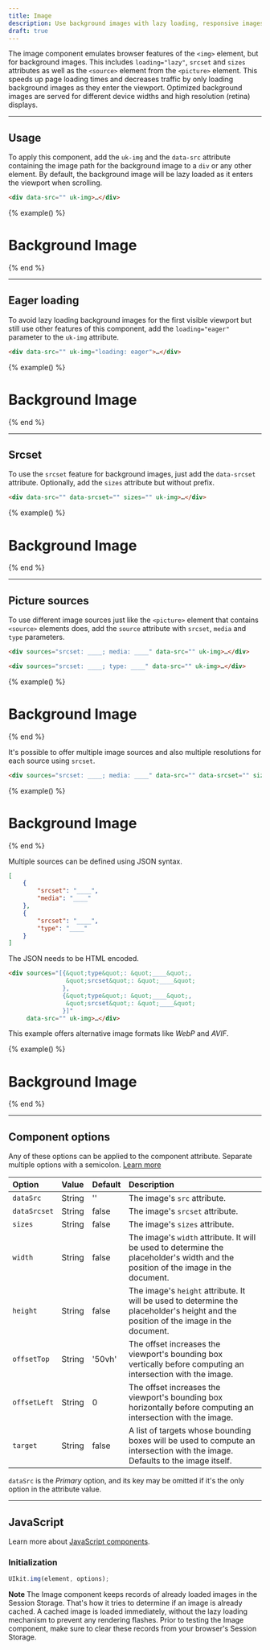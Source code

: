 ```yaml
---
title: Image
description: Use background images with lazy loading, responsive images and different image sources.
draft: true
---
```


The image component emulates browser features of the `<img>` element, but for background images. This includes `loading="lazy"`, `srcset` and `sizes` attributes as well as the `<source>` element from the `<picture>` element. This speeds up page loading times and decreases traffic by only loading background images as they enter the viewport. Optimized background images are served for different device widths and high resolution (retina) displays.

***

## Usage

To apply this component, add the `uk-img` and the `data-src` attribute containing the image path for the background image to a `div` or any other element. By default, the background image will be lazy loaded as it enters the viewport when scrolling.

```html
<div data-src="" uk-img>…</div>
```

{% example() %}
<div class="uk-height-medium uk-flex uk-flex-center uk-flex-middle uk-background-cover uk-light" data-src="https://images.unsplash.com/photo-1490822180406-880c226c150b?fit=crop&w=650&h=433&q=80" uk-img>
  <h1>Background Image</h1>
</div>
{% end %}

****

## Eager loading

To avoid lazy loading background images for the first visible viewport but still use other features of this component, add the `loading="eager"` parameter to the `uk-img` attribute.

```html
<div data-src="" uk-img="loading: eager">…</div>
```

{% example() %}
<div class="uk-height-medium uk-flex uk-flex-center uk-flex-middle uk-background-cover uk-light" data-src="https://images.unsplash.com/photo-1495321308589-43affb814eee?fit=crop&w=650&h=433&q=80" uk-img="loading: eager">
  <h1>Background Image</h1>
</div>
{% end %}

***

## Srcset

To use the `srcset` feature for background images, just add the `data-srcset` attribute. Optionally, add the `sizes` attribute but without prefix.

```html
<div data-src="" data-srcset="" sizes="" uk-img>…</div>
```

{% example() %}
<div class="uk-height-medium uk-flex uk-flex-center uk-flex-middle uk-background-cover"
     data-src="https://images.unsplash.com/photo-1485627941502-d2e6429a8af0?fit=crop&w=650&h=433&q=80"
     data-srcset="https://images.unsplash.com/photo-1485627941502-d2e6429a8af0?fit=crop&w=650&h=433&q=80 650w,
                  https://images.unsplash.com/photo-1485627941502-d2e6429a8af0?fit=crop&w=1300&h=866&q=80 1300w"
     sizes="(min-width: 650px) 650px, 100vw" uk-img>
    <h1>Background Image</h1>
</div>
{% end %}

***

## Picture sources

To use different image sources just like the `<picture>` element that contains `<source>` elements does, add the `source` attribute with `srcset`, `media` and `type` parameters.

```html
<div sources="srcset: ____; media: ____" data-src="" uk-img>…</div>

<div sources="srcset: ____; type: ____" data-src="" uk-img>…</div>
```

{% example() %}
<div class="uk-height-medium uk-flex uk-flex-center uk-flex-middle uk-background-cover uk-light"
     sources="srcset: https://images.unsplash.com/photo-1487837647815-bbc1f30cd0d2?fit=crop&w=650&h=433&q=80; media: (min-width: 1200px)"
     data-src="https://images.unsplash.com/photo-1546349851-64285be8e9fa?fit=crop&w=650&h=433&q=80"
     uk-img>
    <h1>Background Image</h1>
</div>
{% end %}

It's possible to offer multiple image sources and also multiple resolutions for each source using `srcset`.

```html
<div sources="srcset: ____; media: ____" data-src="" data-srcset="" sizes="" uk-img>…</div>
```

{% example() %}
<div class="uk-height-medium uk-flex uk-flex-center uk-flex-middle uk-background-cover uk-light"
     sources="srcset: https://images.unsplash.com/photo-1464621922360-27f3bf0eca75?fit=crop&w=650&h=433&q=80 650w,
                      https://images.unsplash.com/photo-1464621922360-27f3bf0eca75?fit=crop&w=1300&h=866&q=80 1300w; 
              media: (min-width: 1200px)"
     data-src="https://images.unsplash.com/photo-1472803828399-39d4ac53c6e5?fit=crop&w=650&h=433&q=80"
     data-srcset="https://images.unsplash.com/photo-1472803828399-39d4ac53c6e5?fit=crop&w=650&h=433&q=80 650w,
                  https://images.unsplash.com/photo-1472803828399-39d4ac53c6e5?fit=crop&w=1300&h=866&q=80 1300w"
     sizes="(min-width: 650px) 650px, 100vw" uk-img>
    <h1>Background Image</h1>
</div>
{% end %}

Multiple sources can be defined using JSON syntax.

```json
[
    {
        "srcset": "____",
        "media": "____"
    },
    {
        "srcset": "____",
        "type": "____"
    }
]
```

The JSON needs to be HTML encoded.

```html
<div sources="[{&quot;type&quot;: &quot;____&quot;,
                &quot;srcset&quot;: &quot;____&quot;
               },
               {&quot;type&quot;: &quot;____&quot;,
                &quot;srcset&quot;: &quot;____&quot;
               }]"
     data-src="" uk-img>…</div>
```

This example offers alternative image formats like *WebP* and *AVIF*.

{% example() %}
<div class="uk-height-medium uk-flex uk-flex-center uk-flex-middle uk-background-cover"
     sources="[{&quot;srcset&quot;: &quot;images/image-type.avif&quot;,
                &quot;type&quot;: &quot;image\/avif&quot;
                },
                {&quot;srcset&quot;: &quot;images/image-type.webp&quot;,
                &quot;type&quot;: &quot;image\/webp&quot;
                }]"
        data-src="images/image-type.jpg"
        uk-img>
    <h1>Background Image</h1>
</div>
{% end %}

***

## Component options

Any of these options can be applied to the component attribute. Separate multiple options with a semicolon. [Learn more](javascript.md#component-configuration)

| Option       | Value  | Default | Description                                                                                                                          |
|:-------------|:-------|:--------|:-------------------------------------------------------------------------------------------------------------------------------------|
| `dataSrc`    | String | ''      | The image's `src` attribute.                                                                                                         |
| `dataSrcset` | String | false   | The image's `srcset` attribute.                                                                                                      |
| `sizes`      | String | false   | The image's `sizes` attribute.                                                                                                       |
| `width`      | String | false   | The image's `width` attribute. It will be used to determine the placeholder's width and the position of the image in the document.   |
| `height`     | String | false   | The image's `height` attribute. It will be used to determine the placeholder's height and the position of the image in the document. |
| `offsetTop`  | String | '50vh'  | The offset increases the viewport's bounding box vertically before computing an intersection with the image.                         |
| `offsetLeft` | String | 0       | The offset increases the viewport's bounding box horizontally before computing an intersection with the image.                       |
| `target`     | String | false   | A list of targets whose bounding boxes will be used to compute an intersection with the image. Defaults to the image itself.         |

`dataSrc` is the _Primary_ option, and its key may be omitted if it's the only option in the attribute value.

***

## JavaScript

Learn more about [JavaScript components](javascript.md#programmatic-use).

### Initialization

```js
UIkit.img(element, options);
```

**Note** The Image component keeps records of already loaded images in the Session Storage. That's how it tries to determine if an image is already cached. A cached image is loaded immediately, without the lazy loading mechanism to prevent any rendering flashes. Prior to testing the Image component, make sure to clear these records from your browser's Session Storage.
